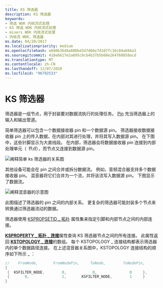 ```yaml
---
title: KS 筛选器
description: KS 筛选器
keywords:
- 筛选 WDK 内核流式处理
- KS 筛选 WDK 内核流式处理
- mixers WDK 内核流式处理
- 内核流 WDK，筛选器
ms.date: 04/20/2017
ms.localizationpriority: medium
ms.openlocfilehash: e040b3648a880bd3d7d66e74107fc16c04a604a3
ms.sourcegitcommit: 418e6617e2a695c9cb4b37b5b60e264760858acd
ms.translationtype: MT
ms.contentlocale: zh-CN
ms.lasthandoff: 12/07/2020
ms.locfileid: "96792533"
---
```

# <a name="ks-filters"></a>KS 筛选器





筛选器是一组节点，用于封装要对数据流执行的处理任务。 [Pin](ks-pins.md) 充当筛选器上的输入和输出管道。

简单筛选器可以包含一个数据接收器 pin 和一个数据源 pin。 筛选器接收数据接收器 pin 上的传入数据，在内部对其进行处理，并将其写入数据源 pin。 在下图中，这些针脚显示为大直线段。 在内部，筛选器会将数据接收器 pin 连接到内部处理单元（ *节点*），而节点又连接到数据源 pin。

![阐释简单 ks 筛选器的关系图](images/ks01.png)

其他设备可能会在 pin 之间合并或拆分数据流。 例如，音频混合器支持多个数据接收器 pin。 混音器将它们合并为一个流，并将该流写入数据源 pin。 下图显示了数据流。

![阐释混音器的示意图](images/ks02.png)

此图描述了筛选器的 pin 之间的内部关系。 更复杂的筛选器可能封装多个节点来转换通过筛选器流动的数据。

筛选器使用 [KSPROPSETID \_ 拓扑](./kspropsetid-topology.md) 属性集来指定引脚和内部节点之间的内部连接。

[**KSPROPERTY \_ 拓扑 \_ 连接**](./ksproperty-topology-connections.md)属性查询 KS 筛选器节点之间的所有连接。 此属性返回 [**KSTOPOLOGY \_ 连接**](/windows-hardware/drivers/ddi/ks/ns-ks-kstopology_connection)的数组。 每个 KSTOPOLOGY \_ 连接结构都表示筛选器内的单个数据路径连接。 在上述混音器关系图中，KSTOPOLOGY 连接结构的顺序如下所示 \_ ：

```cpp
//    FromNode,       FromNodePin,     ToNode,        ToNodePin,
{
 {  KSFILTER_NODE,        0,            0,               0     },
 {       0,               1,       KSFILTER_NODE,        1     }
}
```

 


